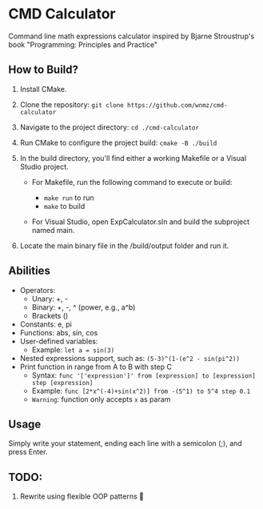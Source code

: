 # CMD Calculator
Command line math expressions calculator inspired by Bjarne Stroustrup's book "Programming: Principles and Practice"

## How to Build?
1. Install CMake.
2. Clone the repository: `git clone https://github.com/wnmz/cmd-calculator`
3. Navigate to the project directory: `cd ./cmd-calculator`
4. Run CMake to configure the project build: `cmake -B ./build`
5. In the build directory, you'll find either a working Makefile or a Visual Studio project.

   - For Makefile, run the following command to execute or build:
     - `make run` to run
     - `make` to build

   - For Visual Studio, open ExpCalculator.sln and build the subproject named main.
6. Locate the main binary file in the /build/output folder and run it.

## Abilities
- Operators:
  - Unary: +, -
  - Binary: +, -, ^ (power, e.g., a^b)
  - Brackets ()
- Constants: e, pi
- Functions: abs, sin, cos
- User-defined variables: 
  - Example: `let a = sin(3)`
- Nested expressions support, such as: `(5-3)^(1-(e^2 - sin(pi^2))`
- Print function in range from A to B with step C
  - Syntax: `func '['expression']' from [expression] to [expression] step [expression]`
  - Example: `func [2*x^(-4)+sin(x^2)] from -(5^1) to 5^4 step 0.1`
  - `Warning`: function only accepts `x` as param

## Usage
Simply write your statement, ending each line with a semicolon (;), and press Enter.

## TODO:
1. Rewrite using flexible OOP patterns 🙏
